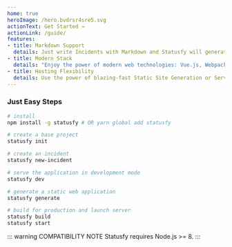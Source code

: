 ```yaml
---
home: true
heroImage: /hero.bvdrsr4sre5.svg
actionText: Get Started →
actionLink: /guide/
features:
- title: Markdown Support
  details: Just write Incidents with Markdown and Statusfy will generate a set of HTML content. All features of GitHub Flavored Markdown are supported.
- title: Modern Stack
  details: "Enjoy the power of modern web technologies: Vue.js, Webpack and JavaScript. Write CSS Styles with your favorite preprocessors like Sass, Less or Stylus with auto-prefixing."
- title: Hosting Flexibility
  details: Use the power of blazing-fast Static Site Generation or Server-Side Rendering, so you can easily deploy to a variety of hosting services with no expensive server costs.
---
```


### Just Easy Steps

``` bash
# install
npm install -g statusfy # OR yarn global add statusfy

# create a base project
statusfy init

# create an incident
statusfy new-incident

# serve the application in development mode
statusfy dev

# generate a static web application
statusfy generate

# build for production and launch server
statusfy build
statusfy start
```

::: warning COMPATIBILITY NOTE
Statusfy requires Node.js >= 8.
:::

<!-- Footer Component -->
<Footer />
